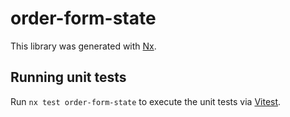 # order-form-state

This library was generated with [Nx](https://nx.dev).

## Running unit tests

Run `nx test order-form-state` to execute the unit tests via [Vitest](https://vitest.dev/).
